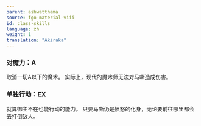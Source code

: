 ```yaml
---
parent: ashwatthama
source: fgo-material-viii
id: class-skills
language: zh
weight: 1
translation: "Akiraka"
---
```


### 对魔力：A

取消一切A以下的魔术。
实际上，现代的魔术师无法对马嘶造成伤害。

### 单独行动：EX

就算御主不在也能行动的能力。
只要马嘶仍是愤怒的化身，无论要前往哪里都会去打倒敌人。
